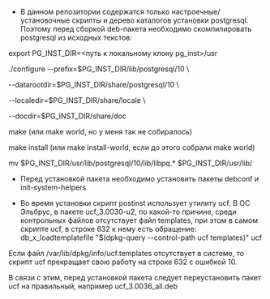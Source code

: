- В данном репозитории содержатся только настроечные/установочные скрипты и
дерево каталогов установки postgresql. Поэтому перед сборкой deb-пакета
необходимо скомпилировать postgresql из исходных текстов:

export PG_INST_DIR=<путь к локальному клону pg_inst>/usr

./configure --prefix=$PG_INST_DIR/lib/postgresql/10 \

--datarootdir=$PG_INST_DIR/share/postgresql/10 \

--localedir=$PG_INST_DIR/share/locale \

--docdir=$PG_INST_DIR/share/doc

make (или make world, но у меня так не собиралось)

make install (или make install-world, если до этого собрали make world)

mv $PG_INST_DIR/usr/lib/postgresql/10/lib/libpq.\* $PG_INST_DIR/usr/lib/


- Перед установкой пакета необходимо установить пакеты debconf и init-system-helpers


- Во время установки скрипт postinst использует утилиту ucf. В ОС
Эльбрус, в пакете ucf_3.0030-u2, по какой-то причине, среди контрольных
файлов отсутствует файл templates, при этом в самом скрипте ucf, в строке 632 к нему есть обращение: db_x_loadtemplatefile "$(dpkg-query --control-path ucf templates)" ucf

Если файл /var/lib/dpkg/info/ucf.templates отсутствует в системе, то скрипт ucf прекращает свою работу на строке 632 с ошибкой 10.

В связи с этим, перед установкой пакета следует переустановить пакет ucf на правильный, например ucf_3.0036_all.deb
